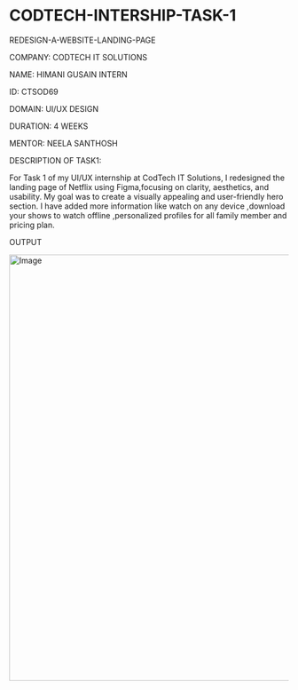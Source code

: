 # CODTECH-INTERSHIP-TASK-1

REDESIGN-A-WEBSITE-LANDING-PAGE

COMPANY: CODTECH IT SOLUTIONS

NAME: HIMANI GUSAIN INTERN

ID: CTSOD69

DOMAIN: UI/UX DESIGN

DURATION: 4 WEEKS 

MENTOR: NEELA SANTHOSH

DESCRIPTION OF TASK1:

For Task 1 of my UI/UX internship at CodTech IT Solutions, I redesigned the landing page of Netflix using Figma,focusing on clarity, aesthetics, and usability. My goal was to create a visually appealing and user-friendly hero section.
I have added more information like watch on any device ,download your shows to watch offline ,personalized profiles for all family member and pricing plan.

OUTPUT

<img width="1366" height="768" alt="Image" src="https://github.com/user-attachments/assets/dd57f365-c550-4728-9629-d8cb86994ab6" />


